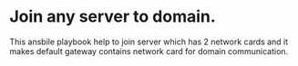# Join any server to domain. 


This ansbile playbook help to join server which has 2 network cards and it makes default gateway contains network card for domain communication.

